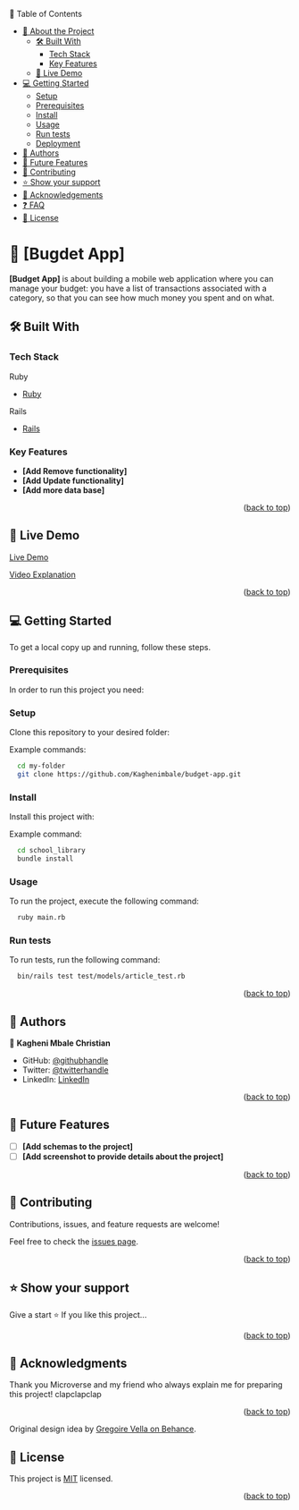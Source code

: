 📗 Table of Contents

- [📖 About the Project](#about-project)
  - [🛠 Built With](#built-with)
    - [Tech Stack](#tech-stack)
    - [Key Features](#key-features)
  - [🚀 Live Demo](#live-demo)
- [💻 Getting Started](#getting-started)
  - [Setup](#setup)
  - [Prerequisites](#prerequisites)
  - [Install](#install)
  - [Usage](#usage)
  - [Run tests](#run-tests)
  - [Deployment](#triangular_flag_on_post-deployment)
- [👥 Authors](#authors)
- [🔭 Future Features](#future-features)
- [🤝 Contributing](#contributing)
- [⭐️ Show your support](#support)
- [🙏 Acknowledgements](#acknowledgements)
- [❓ FAQ](#faq)
- [📝 License](#license)

<!-- PROJECT DESCRIPTION -->

# 📖 [Bugdet App] <a name="about-project"></a>

**[Budget App]** is about building a mobile web application where you can manage your budget: you have a list of transactions associated with a category, so that you can see how much money you spent and on what.

## 🛠 Built With <a name="built-with"></a>

### Tech Stack <a name="tech-stack"></a>

<summary>Ruby</summary>
  <ul>
    <li><a href="https://www.ruby-lang.org/en/">Ruby</a></li>
  </ul>
</details>

<summary>Rails</summary>
  <ul>
    <li><a href="https://rubyonrails.org/">Rails</a></li>
  </ul>
</details>

<!-- Features -->

### Key Features <a name="key-features"></a>

- **[Add Remove functionality]**
- **[Add Update functionality]**
- **[Add more data base]**

<p align="right">(<a href="#readme-top">back to top</a>)</p>

<!-- LIVE DEMO -->

## 🚀 Live Demo <a name="live-demo"></a>

[Live Demo](https://budget-app-n0v3.onrender.com)

[Video Explanation]()

<p align="right">(<a href="#readme-top">back to top</a>)</p>

<!-- GETTING STARTED -->

## 💻 Getting Started <a name="getting-started"></a>

To get a local copy up and running, follow these steps.

### Prerequisites

In order to run this project you need:

<!--
Example command:

```sh
  sudo apt install ruby-full
```
 -->

### Setup

Clone this repository to your desired folder:

Example commands:

```sh
  cd my-folder
  git clone https://github.com/Kaghenimbale/budget-app.git
```

### Install

Install this project with:

Example command:

```sh
  cd school_library
  bundle install
```

### Usage

To run the project, execute the following command:

```sh
  ruby main.rb
```

### Run tests

To run tests, run the following command:

```sh
  bin/rails test test/models/article_test.rb
```

<p align="right">(<a href="#readme-top">back to top</a>)</p>

<!-- AUTHORS -->

## 👥 Authors <a name="authors"></a>

👤 **Kagheni Mbale Christian**

- GitHub: [@githubhandle](https://github.com/Kaghenimbale)
- Twitter: [@twitterhandle](https://twitter.com/MbaleKagheni)
- LinkedIn: [LinkedIn](https://www.linkedin.com/in/kagheni-mbale-401b90240/)

<p align="right">(<a href="#readme-top">back to top</a>)</p>

<!-- FUTURE FEATURES -->

## 🔭 Future Features <a name="future-features"></a>

- [ ] **[Add schemas to the project]**
- [ ] **[Add screenshot to provide details about the project]**

<p align="right">(<a href="#readme-top">back to top</a>)</p>

<!-- CONTRIBUTING -->

## 🤝 Contributing <a name="contributing"></a>

Contributions, issues, and feature requests are welcome!

Feel free to check the [issues page](https://github.com/Kaghenimbale/school_library/issues).

<p align="right">(<a href="#readme-top">back to top</a>)</p>

<!-- SUPPORT -->

## ⭐️ Show your support <a name="support"></a>

Give a start ⭐️ If you like this project...

<p align="right">(<a href="#readme-top">back to top</a>)</p>

<!-- ACKNOWLEDGEMENTS -->

## 🙏 Acknowledgments <a name="acknowledgements"></a>

Thank you Microverse and my friend who always explain me for preparing this project! clapclapclap

<p align="right">(<a href="#readme-top">back to top</a>)</p>

Original design idea by [Gregoire Vella on Behance](https://www.behance.net/gregoirevella).

<!-- LICENSE -->

## 📝 License <a name="license"></a>

This project is [MIT](https://github.com/Kaghenimbale/budget-app/blob/main/LICENSE) licensed.

<p align="right">(<a href="#readme-top">back to top</a>)</p>
